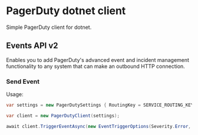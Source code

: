 # PagerDuty dotnet client

Simple PagerDuty client for dotnet.

## Events API v2
Enables you to add PagerDuty's advanced event and incident management functionality to any system that can make an outbound HTTP connection.

### Send Event

Usage:
``` csharp
var settings = new PagerDutySettings { RoutingKey = SERVICE_ROUTING_KEY };

var client = new PagerDutyClient(settings);

await client.TriggerEventAsync(new EventTriggerOptions(Severity.Error, "My service", "Something went wrong!");
```